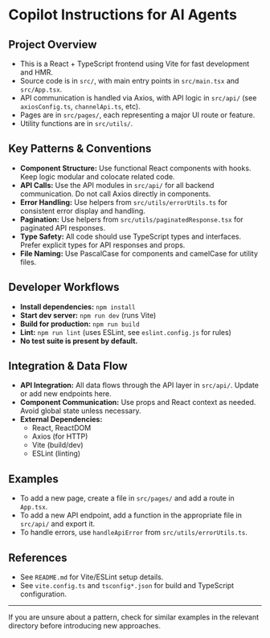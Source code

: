 # Copilot Instructions for AI Agents

## Project Overview
- This is a React + TypeScript frontend using Vite for fast development and HMR.
- Source code is in `src/`, with main entry points in `src/main.tsx` and `src/App.tsx`.
- API communication is handled via Axios, with API logic in `src/api/` (see `axiosConfig.ts`, `channelApi.ts`, etc).
- Pages are in `src/pages/`, each representing a major UI route or feature.
- Utility functions are in `src/utils/`.

## Key Patterns & Conventions
- **Component Structure:** Use functional React components with hooks. Keep logic modular and colocate related code.
- **API Calls:** Use the API modules in `src/api/` for all backend communication. Do not call Axios directly in components.
- **Error Handling:** Use helpers from `src/utils/errorUtils.ts` for consistent error display and handling.
- **Pagination:** Use helpers from `src/utils/paginatedResponse.tsx` for paginated API responses.
- **Type Safety:** All code should use TypeScript types and interfaces. Prefer explicit types for API responses and props.
- **File Naming:** Use PascalCase for components and camelCase for utility files.

## Developer Workflows
- **Install dependencies:** `npm install`
- **Start dev server:** `npm run dev` (runs Vite)
- **Build for production:** `npm run build`
- **Lint:** `npm run lint` (uses ESLint, see `eslint.config.js` for rules)
- **No test suite is present by default.**

## Integration & Data Flow
- **API Integration:** All data flows through the API layer in `src/api/`. Update or add new endpoints here.
- **Component Communication:** Use props and React context as needed. Avoid global state unless necessary.
- **External Dependencies:**
  - React, ReactDOM
  - Axios (for HTTP)
  - Vite (build/dev)
  - ESLint (linting)

## Examples
- To add a new page, create a file in `src/pages/` and add a route in `App.tsx`.
- To add a new API endpoint, add a function in the appropriate file in `src/api/` and export it.
- To handle errors, use `handleApiError` from `src/utils/errorUtils.ts`.

## References
- See `README.md` for Vite/ESLint setup details.
- See `vite.config.ts` and `tsconfig*.json` for build and TypeScript configuration.

---

If you are unsure about a pattern, check for similar examples in the relevant directory before introducing new approaches.
